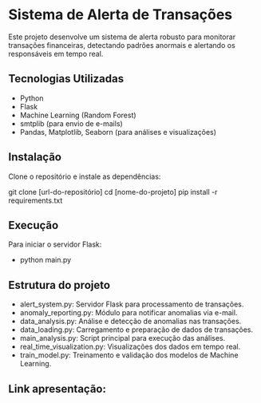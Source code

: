 # Sistema de Alerta de Transações

Este projeto desenvolve um sistema de alerta robusto para monitorar transações financeiras, detectando padrões anormais e alertando os responsáveis em tempo real.

## Tecnologias Utilizadas
- Python
- Flask
- Machine Learning (Random Forest)
- smtplib (para envio de e-mails)
- Pandas, Matplotlib, Seaborn (para análises e visualizações)

## Instalação
Clone o repositório e instale as dependências:

git clone [url-do-repositório]
cd [nome-do-projeto]
pip install -r requirements.txt


## Execução

Para iniciar o servidor Flask:

- python main.py

## Estrutura do projeto

- alert_system.py: Servidor Flask para processamento de transações.
- anomaly_reporting.py: Módulo para notificar anomalias via e-mail.
- data_analysis.py: Análise e detecção de anomalias nas transações.
- data_loading.py: Carregamento e preparação de dados de transações.
- main_analysis.py: Script principal para execução das análises.
- real_time_visualization.py: Visualizações dos dados em tempo real.
- train_model.py: Treinamento e validação dos modelos de Machine Learning.

## Link apresentação:


